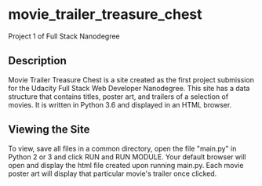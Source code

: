 # movie_trailer_treasure_chest
Project 1 of Full Stack Nanodegree 
<h2>Description</h2>
<p>Movie Trailer Treasure Chest is a site created as the first project submission for the Udacity Full Stack Web Developer          Nanodegree. This site has a data structure that contains titles, poster art, and trailers of a selection of movies. It is written in Python 3.6 and displayed in an HTML browser. </p>

<h2>Viewing the Site</h2>
<p>To view, save all files in a common directory, open the file "main.py" in Python 2 or 3 and click RUN and RUN MODULE. Your default browser will open and display the html file created upon running main.py. Each movie poster art will display that particular movie's trailer once clicked.</p>
